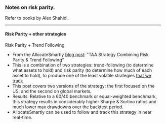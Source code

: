 ### Notes on risk parity.

Refer to books by Alex Shahidi.

---

#### Risk Parity + other strategies

Risk Parity + Trend Following
- From the AllocateSmartly [blog post](https://allocatesmartly.com/taa-strategy-combining-risk-parity-trend-following/): "TAA Strategy Combining Risk Parity & Trend Following"
- This is a combination of two strategies: trend-following (to determine what assets to hold) and risk parity (to determine how much of each asset to hold), to produce one of the least volatile strategies [that we track](https://allocatesmartly.com/list-of-strategies/)
- This post covers two versions of the strategy: the first focused on the US, and the second on global markets.
- Results: Relative to a 60/40 benchmark or equal-weighted benchmark, this strategy results in considerably higher Sharpe & Sortino ratios and much lower max drawdowns over the backtest period.
- AllocateSmartly can be used to follow and track this strategy in near real-time.
